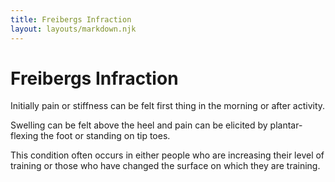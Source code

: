 ```yaml
---
title: Freibergs Infraction
layout: layouts/markdown.njk
---
```


# Freibergs Infraction

Initially pain or stiffness can be felt first thing in the morning or after activity.

Swelling can be felt above the heel and pain can be elicited by plantar-flexing the foot or standing on tip toes.

This condition often occurs in either people who are increasing their level of training or those who have changed the surface on which they are training.
